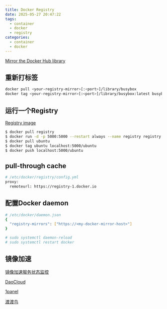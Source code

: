 ```yaml
---
title: Docker Registry
date: 2025-05-27 20:47:22
tags:
  - container
  - docker
  - registry
categories:
  - container
  - docker
---
```


[Mirror the Docker Hub library](https://docs.docker.com/docker-hub/image-library/mirror/)

## 重新打标签

```bash
docker pull <your-registry-mirror>[:<port>]/library/busybox
docker tag <your-registry-mirror>[:<port>]/library/busybox:latest busybox:latest
```

## 运行一个Registry

[Registry image](https://hub.docker.com/_/registry)

```bash
$ docker pull registry
$ docker run -d -p 5000:5000 --restart always --name registry registry:2
$ docker pull ubuntu
$ docker tag ubuntu localhost:5000/ubuntu
$ docker push localhost:5000/ubuntu
```

## pull-through cache

```bash
# /etc/docker/registry/config.yml
proxy:
  remoteurl: https://registry-1.docker.io
```

## 配置Docker daemon

```bash
# /etc/docker/daemon.json
{
  "registry-mirrors": ["https://<my-docker-mirror-host>"]
}

# sudo systemctl daemon-reload
# sudo systemctl restart docker
```

## 镜像加速

[镜像加速服务状态监控](https://status.daocloud.io/status/docker)

[DaoCloud](https://github.com/DaoCloud/public-image-mirror)

[1panel](https://hub.1panel.dev)

[渡渡鸟](https://docker.aityp.com/#google_vignette)
